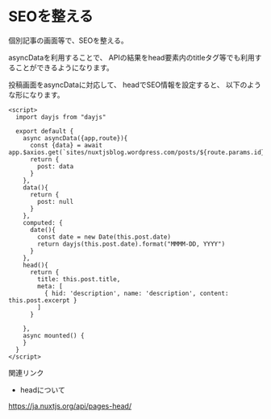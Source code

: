 # SEOを整える

個別記事の画面等で、SEOを整える。

asyncDataを利用することで、
APIの結果をhead要素内のtitleタグ等でも利用することができるようになります。

投稿画面をasyncDataに対応して、 headでSEO情報を設定すると、
以下のような形になります。

```vue
<script>
  import dayjs from "dayjs"

  export default {
    async asyncData({app,route}){
      const {data} = await app.$axios.get(`sites/nuxtjsblog.wordpress.com/posts/${route.params.id}`)
      return {
        post: data
      }
    },
    data(){
      return {
        post: null
      }
    },
    computed: {
      date(){
        const date = new Date(this.post.date)
        return dayjs(this.post.date).format("MMMM-DD, YYYY")
      }
    },
    head(){
      return {
        title: this.post.title,
        meta: [
          { hid: 'description', name: 'description', content: this.post.excerpt }
        ]
      }

    },
    async mounted() {
    }
  }
</script>

```

関連リンク

- headについて　　

https://ja.nuxtjs.org/api/pages-head/
